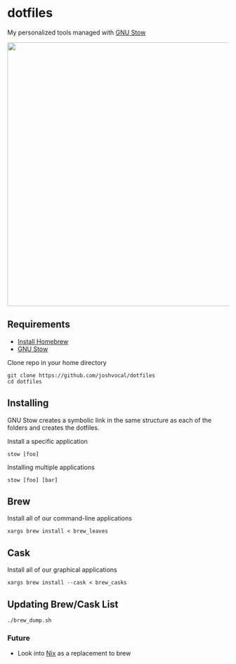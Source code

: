 # dotfiles

My personalized tools managed with [GNU Stow](https://www.gnu.org/software/stow/)

<div align="center">
  <img src="https://github.com/joshvocal/dotfiles/blob/master/preview.png" width=600>
</div>

## Requirements

* [Install Homebrew](https://brew.sh)
* [GNU Stow](https://www.gnu.org/software/stow/)


Clone repo in your home directory

```
git clone https://github.com/joshvocal/dotfiles
cd dotfiles
```

## Installing

GNU Stow creates a symbolic link in the same structure as each of the folders and creates the dotfiles.

Install a specific application

```
stow [foo]
```

Installing multiple applications

```
stow [foo] [bar]
```

## Brew
Install all of our command-line applications

```
xargs brew install < brew_leaves
```

## Cask

Install all of our graphical applications

```
xargs brew install --cask < brew_casks
```

## Updating Brew/Cask List

```
./brew_dump.sh
```

### Future

* Look into [Nix](https://github.com/NixOS/nix) as a replacement to brew
